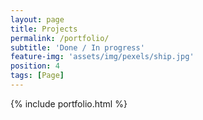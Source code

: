 ```yaml
---
layout: page
title: Projects
permalink: /portfolio/
subtitle: 'Done / In progress'
feature-img: 'assets/img/pexels/ship.jpg'
position: 4
tags: [Page]
---
```


{% include portfolio.html %}
